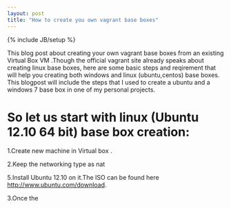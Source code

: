 ```yaml
---
layout: post
title: "How to create you own vagrant base boxes"
---
```

{% include JB/setup %}

This blog post about creating your own vagrant base boxes from an existing Virtual Box VM .Though the official vagrant site already speaks about creating linux base boxes, here are some basic steps and reqirement that will help you creating both windows and linux (ubuntu,centos) base boxes.
This blogpost will include the steps that I used to create a ubuntu and a windows 7 base box in one of my personal projects.

# So let us start with linux (Ubuntu 12.10 64 bit) base box creation:

  1.Create new machine in Virtual box .

  2.Keep the networking type as nat

  5.Install Ubuntu 12.10 on it.The ISO can be found here http://www.ubuntu.com/download. 

  3.Once the 